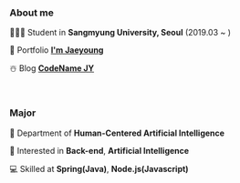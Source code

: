 ### About me

🧑🏻‍💻 Student in **Sangmyung University, Seoul** (2019.03 ~ )

👻 Portfolio **[I'm Jaeyoung](https://jaeyoungstudio.notion.site/I-m-Jaeyoung-b552c2783fa14aae931fe1ef01975a0f)** 

☃️ Blog **[CodeName JY](https://codenamejy.tistory.com)**

<br>

### Major

🦾 Department of **Human-Centered Artificial Intelligence**

📝 Interested in **Back-end**, **Artificial Intelligence**

💻 Skilled at **Spring(Java)**, **Node.js(Javascript)**
